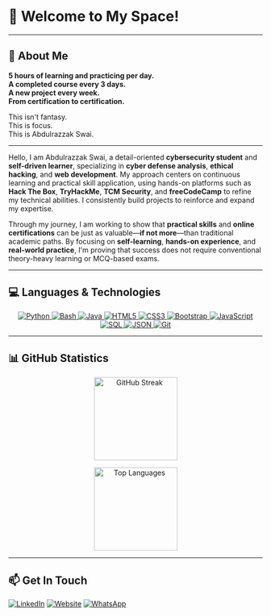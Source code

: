 # 🚀 Welcome to My Space!

---

## 👤 About Me

**5 hours of learning and practicing per day.**  
**A completed course every 3 days.**  
**A new project every week.**  
**From certification to certification.**

This isn't fantasy.  
This is focus.  
This is Abdulrazzak Swai.

---

Hello, I am Abdulrazzak Swai, a detail-oriented **cybersecurity student** and **self-driven learner**, specializing in **cyber defense analysis**, **ethical hacking**, and **web development**. My approach centers on continuous learning and practical skill application, using hands-on platforms such as **Hack The Box**, **TryHackMe**, **TCM Security**, and **freeCodeCamp** to refine my technical abilities. I consistently build projects to reinforce and expand my expertise.

Through my journey, I am working to show that **practical skills** and **online certifications** can be just as valuable—**if not more**—than traditional academic paths. By focusing on **self-learning**, **hands-on experience**, and **real-world practice**, I'm proving that success does not require conventional theory-heavy learning or MCQ-based exams.

---

## 💻 Languages & Technologies

<p align="center">
  <a href="https://www.python.org" target="_blank" rel="noopener">
    <img src="https://img.shields.io/badge/Python-3776AB?style=for-the-badge&logo=python&logoColor=white" alt="Python"/>
  </a>
  <a href="https://www.gnu.org/software/bash/" target="_blank" rel="noopener">
    <img src="https://img.shields.io/badge/Bash-4EAA25?style=for-the-badge&logo=gnubash&logoColor=white" alt="Bash"/>
  </a>
  <a href="https://www.java.com/" target="_blank" rel="noopener">
    <img src="https://img.shields.io/badge/Java-007396?style=for-the-badge&logo=java&logoColor=white" alt="Java"/>
  </a>
  <a href="https://developer.mozilla.org/en-US/docs/Web/HTML" target="_blank" rel="noopener">
    <img src="https://img.shields.io/badge/HTML5-E34F26?style=for-the-badge&logo=html5&logoColor=white" alt="HTML5"/>
  </a>
  <a href="https://developer.mozilla.org/en-US/docs/Web/CSS" target="_blank" rel="noopener">
    <img src="https://img.shields.io/badge/CSS3-1572B6?style=for-the-badge&logo=css3&logoColor=white" alt="CSS3"/>
  </a>
  <a href="https://getbootstrap.com/" target="_blank" rel="noopener">
    <img src="https://img.shields.io/badge/Bootstrap-7952B3?style=for-the-badge&logo=bootstrap&logoColor=white" alt="Bootstrap"/>
  </a>
  <a href="https://developer.mozilla.org/en-US/docs/Web/JavaScript" target="_blank" rel="noopener">
    <img src="https://img.shields.io/badge/JavaScript-F7DF1E?style=for-the-badge&logo=javascript&logoColor=black" alt="JavaScript"/>
  </a>
  <a href="https://www.mysql.com/" target="_blank" rel="noopener">
    <img src="https://img.shields.io/badge/SQL-4479A1?style=for-the-badge&logo=mysql&logoColor=white" alt="SQL"/>
  </a>
  <a href="https://www.json.org/" target="_blank" rel="noopener">
    <img src="https://img.shields.io/badge/JSON-5E5C5C?style=for-the-badge&logo=json&logoColor=white" alt="JSON"/>
  </a>
  <a href="https://git-scm.com/" target="_blank" rel="noopener">
    <img src="https://img.shields.io/badge/Git-F05032?style=for-the-badge&logo=git&logoColor=white" alt="Git"/>
  </a>
</p>

---

## 📊 GitHub Statistics

<p align="center">
  <img src="https://github-readme-streak-stats.herokuapp.com/?user=AbdulrazzakSwai&theme=react" alt="GitHub Streak" height="165" />
</p>
<p align="center">
  <img src="https://github-readme-stats.vercel.app/api/top-langs/?username=AbdulrazzakSwai&layout=compact&langs_count=100&theme=react" alt="Top Languages" height="165" />
</p>

---

## 📫 Get In Touch

<a href="https://www.linkedin.com/in/abdulrazzakswai/" target="_blank" rel="noopener"><img src="https://img.shields.io/badge/LinkedIn-0077B5?style=for-the-badge&logo=linkedin&logoColor=white" alt="LinkedIn"/></a>
<a href="https://www.abdulrazzakswai.me" target="_blank" rel="noopener"><img src="https://img.shields.io/badge/Website-Visit-orange?style=for-the-badge&logo=Firefox-Browser&logoColor=white" alt="Website"/></a>
<a href="https://wa.me/971506908136" target="_blank" rel="noopener"><img src="https://img.shields.io/badge/WhatsApp-25D366?style=for-the-badge&logo=whatsapp&logoColor=white" alt="WhatsApp"/></a>
